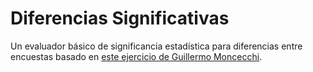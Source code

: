 # Diferencias Significativas

Un evaluador básico de significancia estadística para diferencias entre encuestas basado en [este ejercicio de Guillermo Moncecchi](http://nbviewer.ipython.org/github/gmonce/datascience/blob/master/src/Mentiras.ipynb). 
